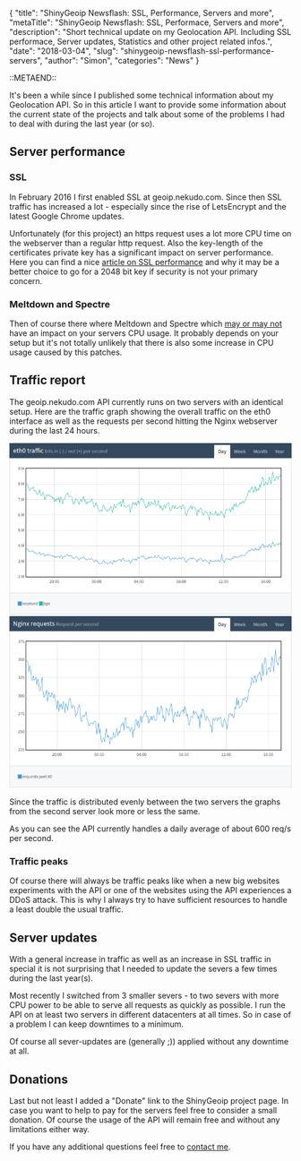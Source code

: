 {
    "title": "ShinyGeoip Newsflash: SSL, Performance, Servers and more",
    "metaTitle": "ShinyGeoip Newsflash: SSL, Performace, Servers and more",
    "description": "Short technical update on my Geolocation API. Including SSL performace, Server updates, Statistics and other project related infos.",
    "date": "2018-03-04",
    "slug": "shinygeoip-newsflash-ssl-performance-servers",
    "author": "Simon",
    "categories": "News"
}

::METAEND::

It's been a while since I published some technical information about my Geolocation API. So in this article I want to
provide some information about the current state of the projects and talk about some of the problems I had to deal
with during the last year (or so).

<!--more-->

## Server performance

### SSL

In February 2016 I first enabled SSL at geoip.nekudo.com. Since then SSL traffic has increased a lot - especially since
the rise of LetsEncrypt and the latest Google Chrome updates.

Unfortunately (for this project) an https request uses a lot more CPU time on the webserver than a regular http
request. Also the key-length of the certificates private key has a significant impact on server performance. Here
you can find a nice [article on SSL performance](https://blog.nytsoi.net/2015/11/02/nginx-https-performance) and
why it may be a better choice to go for a 2048 bit key if security is not your primary concern.

### Meltdown and Spectre

Then of course there where Meltdown and Spectre which [may or may not](https://twitter.com/chanian/status/949457156071288833)
have an impact on your servers CPU usage. It probably depends on your setup but it's not totally unlikely that there
is also some increase in CPU usage caused by this patches.

## Traffic report

The geoip.nekudo.com API currently runs on two servers with an identical setup. Here are the traffic graph showing
the overall traffic on the eth0 interface as well as the requests per second hitting the Nginx webserver during the
last 24 hours.

<img src="/images/blog/geoip_traffic_s1_2018-03-04.png" alt="Traffic on server 1" title="Traffic on server 1" class="centered" />
<br>
<img src="/images/blog/geoip_reqs_s1_2018-03-04.png" alt="Req/s on server 1" title="Req/s on server 1" class="centered" /> 

Since the traffic is distributed evenly between the two servers the graphs from the second server look more or less the
same.

As you can see the API currently handles a daily average of about 600 req/s per second. 

### Traffic peaks

Of course there will always be traffic peaks like when a new big websites experiments with the API or one of the
websites using the API experiences a DDoS attack. This is why I always try to have sufficient resources to handle
a least double the usual traffic.

## Server updates

With a general increase in traffic as well as an increase in SSL traffic in special it is not surprising that I needed
to update the severs a few times during the last year(s). 

Most recently I switched from 3 smaller severs - to two severs with more CPU power to be able to serve all requests 
as quickly as possible. I run the API on at least two servers in different datacenters at all times. So in case of a
problem I can keep downtimes to a minimum.

Of course all sever-updates are (generally ;)) applied without any downtime at all.

## Donations

Last but not least I added a "Donate" link to the ShinyGeoip project page. In case you want to help to pay for the
servers feel free to consider a small donation. Of course the usage of the API will remain free and without any
limitations either way.

If you have any additional questions feel free to [contact me](/contact).    